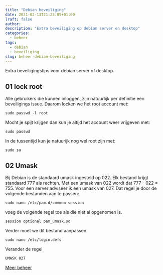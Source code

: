 ```yaml
---
title: "Debian beveiliging"
date: 2021-02-13T21:25:09+01:00
lraft: false
author:
description: "Extra beveiliging op debian server en desktop"
categories:
  - beheer
tags:
  - debian
  - beveiliging
slug: beheer-debian-beveiliging
---
```


Extra beveiligingstips voor debian server of desktop.

<!--more-->

## 01 lock root

Alle gebruikers die kunnen inloggen, zijn natuurlijk per definitie een beveiligings issue. Daarom locken we het root account met:

    sudo passwd -l root

Mocht je spijt krijgen dan kun je altijd het account weer vrijgeven met:

    sudo passwd

In de tussentijd kun je natuurijk nog wel root zijn met:

    sudo su

## 02 Umask

Bij Debian is de standaard umask ingesteld op 022. Elk bestand krijgt standaard 777 als rechten. Met een umask van 022 wordt dat 777 - 022 = 755. Voor een server adviseer ik een umask van 027. Dat regel je door de volgende bestanden aan te passen:

    sudo nano /etc/pam.d/common-session

voeg de volgende regel toe als die niet al opgenomen is.

    session optional pam_umask.so

Verder moet we dit bestand aanpassen

    sudo nano /etc/login.defs

Verander de regel

    UMASK 027

[Meer beheer](/categories/beheer)
